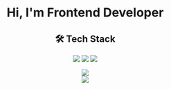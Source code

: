 <h1 align="center">Hi, I'm Frontend Developer</h2>

<h2 align="center"><b>🛠 Tech Stack</b></h2>

<p align="center">
  <img src="https://skillicons.dev/icons?i=html,css,ts,js" />
  <img src="https://skillicons.dev/icons?i=react,next" />
  <img src="https://skillicons.dev/icons?i=emotion,tailwind" />
</p>

<p align="center">
  <img src="https://github-readme-stats.vercel.app/api?username=jklasd2001" />
  <br />
  <img src="https://github-readme-stats.vercel.app/api/top-langs/?username=jklasd2001" />
</p>
